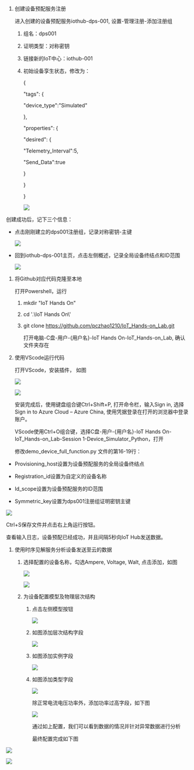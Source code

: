 1.  创建设备预配服务注册

    进入创建的设备预配服务iothub-dps-001, 设置-管理注册-添加注册组

    1.  组名：dps001

    2.  证明类型：对称密钥

    3.  链接新的IoT中心：iothub-001

    4.  初始设备孪生状态，修改为：

        {

        "tags": {

        "device_type":"Simulated"

        },

        "properties": {

        "desired": {

        "Telemetry_Interval":5,

        "Send_Data":true

        }

        }

        }

        ![](media/2148623f943014b070bc45b8f07d8ddf.png)

创建成功后，记下三个信息：

-   点击刚刚建立的dps001注册组，记录对称密钥-主键

    ![](media/951b37e262282006facfd665680c867c.png)

-   回到iothub-dps-001主页，点击左侧概述，记录全局设备终结点和ID范围

    ![](media/5f117c6276624a8532aa0c6947bd50a1.png)

1.  将Github对应代码克隆至本地

    打开Powershell，运行

    1.  mkdir "IoT Hands On"

    2.  cd '.\\IoT Hands On\\'

    3.  git clone <https://github.com/pczhao1210/IoT_Hands-on_Lab.git>

        打开电脑-C盘-用户-{用户名}-IoT Hands On-IoT_Hands-on_Lab, 确认文件夹存在

2.  使用VScode运行代码

    打开VScode，安装插件， 如图

    ![](media/34ef42cda1037388a8ea8c9ca91af3e9.png)

    ![](media/029cde4666248575c022f40d0a596385.png)

    安装完成后，使用键盘组合键Ctrl+Shift+P, 打开命令栏，输入Sign in, 选择Sign in
    to Azure Cloud – Azure China, 使用凭据登录在打开的浏览器中登录账户。

    VScode使用Ctrl+O组合键，选择C盘-用户-{用户名}-IoT Hands
    On-IoT_Hands-on_Lab-Session 1-Device_Simulator_Python，打开

    修改demo_device_full_function.py 文件的第16-19行：

-   Provisioning_host设置为设备预配服务的全局设备终结点

-   Registration_id设置为自定义的设备名称

-   Id_scope设置为设备预配服务的ID范围

-   Symmetric_key设置为dps001注册组证明密钥主键

![](media/723cbe01db5d80593bc410029cd870db.png)

Ctrl+S保存文件并点击右上角运行按钮。

查看输入日志，设备预配已经成功，并且间隔5秒向IoT Hub发送数据。

1.  使用时序见解服务分析设备发送至云的数据

    1.  选择配置的设备名称，勾选Ampere, Voltage, Walt, 点击添加，如图

        ![](media/074da480f0e5775dee3eae3662735852.png)

        ![](media/85fe91064c4505966044758585c216a0.png)

    2.  为设备配置模型及物理层次结构

        1.  点击左侧模型按钮

            ![](media/99ee106f73bfd9c1f3f0098aa241eff3.png)

        2.  如图添加层次结构字段

            ![](media/25b1df61f79cc5e3f8dfc19df5e7dab8.png)

        3.  如图添加实例字段

            ![](media/fff4a503c5c5fd1829da9260c2c8b1ad.png)

        4.  如图添加类型字段

            ![](media/151556ef6c09ba9ca614f6f2b05f25b1.png)

            除正常电流电压功率外，添加功率过高字段，如下图

            ![](media/f229d4c2b1070194babd5d66cb8dfc4e.png)

            通过如上配置，我们可以看到数据的情况并针对异常数据进行分析

            最终配置完成如下图

![](media/8952e14fc746d8853d92ef9193ae9000.png)

![](media/34d7fdf9d088edb802a1f7fe8e75671e.png)
